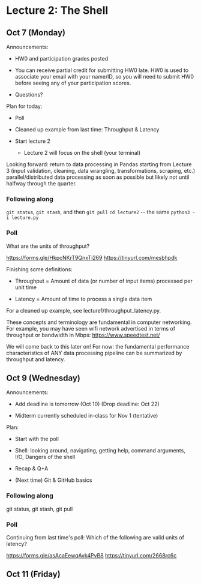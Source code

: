 # Lecture 2: The Shell

## Oct 7 (Monday)

Announcements:

- HW0 and participation grades posted

- You can receive partial credit for submitting HW0 late.
  HW0 is used to associate your email with your name/ID, so you
  will need to submit HW0 before seeing any of your participation scores.

- Questions?

Plan for today:

- Poll

- Cleaned up example from last time: Throughput & Latency

- Start lecture 2

  + Lecture 2 will focus on the shell (your terminal)

Looking forward:
return to data processing in Pandas starting from Lecture 3
(input validation, cleaning, data wrangling, transformations, scraping, etc.)
parallel/distributed data processing as soon as possible but likely
not until halfway through the quarter.

### Following along

`git status`, `git stash`, and then `git pull`
`cd lecture2` -- the same `python3 -i lecture.py`

### Poll

What are the units of throughput?

https://forms.gle/HkpcNKrT9QnxTi269
https://tinyurl.com/mesbhpdk

Finishing some definitions:

- Throughput = Amount of data (or number of input items)
  processed per unit time

- Latency = Amount of time to process a single data item

For a cleaned up example, see lecture1/throughput_latency.py.

These concepts and terminology are fundamental in computer networking.
For example, you may have seen wifi network advertised in terms of
throughput or bandwidth in Mbps:
https://www.speedtest.net/

We will come back to this later on!
For now: the fundamental performance characteristics of ANY data processing
pipeline can be summarized by throughput and latency.

## Oct 9 (Wednesday)

Announcements:

- Add deadline is tomorrow (Oct 10) (Drop deadline: Oct 22)

- Midterm currently scheduled in-class for Nov 1 (tentative)

Plan:

- Start with the poll

- Shell: looking around, navigating, getting help, command arguments, I/O, Dangers of the shell

- Recap & Q+A

- (Next time) Git & GitHub basics

### Following along

git status, git stash, git pull

### Poll

Continuing from last time's poll:
Which of the following are valid units of latency?

https://forms.gle/asAcaEewqAvk4PvB8
https://tinyurl.com/2668rc6c

## Oct 11 (Friday)
